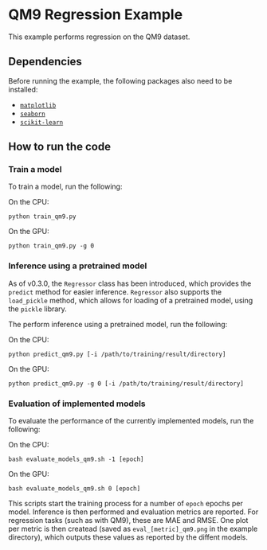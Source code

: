 # QM9 Regression Example

This example performs regression on the QM9 dataset.

## Dependencies

Before running the example, the following packages also need to be installed:

- [`matplotlib`](https://matplotlib.org/)
- [`seaborn`](https://seaborn.pydata.org/)
- [`scikit-learn`](http://scikit-learn.org/stable/)

## How to run the code

### Train a model

To train a model, run the following:

On the CPU:
```angular2html
python train_qm9.py
```

On the GPU:
```angular2html
python train_qm9.py -g 0
```

### Inference using a pretrained model

As of v0.3.0, the `Regressor` class has been introduced, which provides the
`predict` method for easier inference. `Regressor` also supports the
`load_pickle` method, which allows for loading of a pretrained model, using the
`pickle` library.

The perform inference using a pretrained model, run the following:

On the CPU:
```
python predict_qm9.py [-i /path/to/training/result/directory]
```

On the GPU:
```
python predict_qm9.py -g 0 [-i /path/to/training/result/directory]
```

### Evaluation of implemented models

To evaluate the performance of the currently implemented models, run the
following:

On the CPU:
```
bash evaluate_models_qm9.sh -1 [epoch]
```

On the GPU:
```
bash evaluate_models_qm9.sh 0 [epoch]
```

This scripts start the training process for a number of `epoch` epochs per
model. Inference is then performed and evaluation metrics are reported. For
regression tasks (such as with QM9), these are MAE and RMSE. One plot per
metric is then createad (saved as `eval_[metric]_qm9.png` in the example
directory), which outputs these values as reported by the diffent models.
